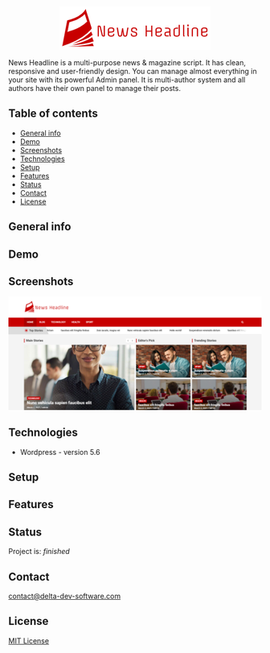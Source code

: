<p align="center">
<img  src="logo.png"/>
</p>


News Headline is a multi-purpose news & magazine script. It has clean, responsive and user-friendly design. You can manage almost everything in your site with its powerful Admin panel. It is multi-author system and all authors have their own panel to manage their posts.

## Table of contents
* [General info](#general-info)
* [Demo](#demo)
* [Screenshots](#screenshots)
* [Technologies](#technologies)
* [Setup](#setup)
* [Features](#features)
* [Status](#status)
* [Contact](#contact)
* [License](#license)

## General info

## Demo

## Screenshots
<p align="center">
<img  src="screenshot.png"/>
<p>

## Technologies
* Wordpress - version 5.6

## Setup


## Features



## Status
Project is: _finished_

## Contact
contact@delta-dev-software.com

## License
<a href="license.txt">MIT License</a>